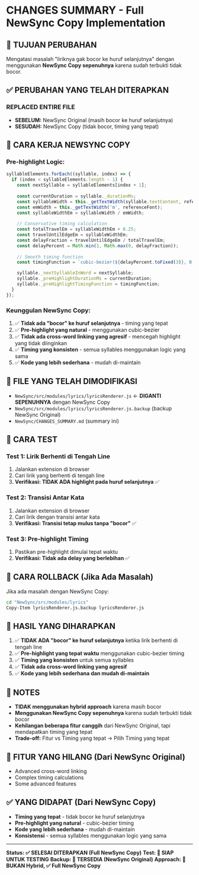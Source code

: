 # CHANGES SUMMARY - Full NewSync Copy Implementation

## 🎯 **TUJUAN PERUBAHAN**
Mengatasi masalah "liriknya gak bocor ke huruf selanjutnya" dengan menggunakan **NewSync Copy sepenuhnya** karena sudah terbukti tidak bocor.

## ✅ **PERUBAHAN YANG TELAH DITERAPKAN**

### **REPLACED ENTIRE FILE**
- **SEBELUM:** NewSync Original (masih bocor ke huruf selanjutnya)
- **SESUDAH:** NewSync Copy (tidak bocor, timing yang tepat)

## 🔧 **CARA KERJA NEWSYNC COPY**

### **Pre-highlight Logic:**
```javascript
syllableElements.forEach((syllable, index) => {
  if (index < syllableElements.length - 1) {
    const nextSyllable = syllableElements[index + 1];
    
    const currentDuration = syllable._durationMs;
    const syllableWidth = this._getTextWidth(syllable.textContent, referenceFont);
    const emWidth = this._getTextWidth('m', referenceFont);
    const syllableWidthEm = syllableWidth / emWidth;
    
    // Conservative timing calculation
    const totalTravelEm = syllableWidthEm + 0.25;
    const travelUntilEdgeEm = syllableWidthEm;
    const delayFraction = travelUntilEdgeEm / totalTravelEm;
    const delayPercent = Math.min(1, Math.max(0, delayFraction));
    
    // Smooth timing function
    const timingFunction = `cubic-bezier(${delayPercent.toFixed(3)}, 0, 1, 1)`;

    syllable._nextSyllableInWord = nextSyllable;
    syllable._preHighlightDurationMs = currentDuration;
    syllable._preHighlightTimingFunction = timingFunction;
  }
});
```

### **Keunggulan NewSync Copy:**
1. ✅ **Tidak ada "bocor" ke huruf selanjutnya** - timing yang tepat
2. ✅ **Pre-highlight yang natural** - menggunakan cubic-bezier
3. ✅ **Tidak ada cross-word linking yang agresif** - mencegah highlight yang tidak diinginkan
4. ✅ **Timing yang konsisten** - semua syllables menggunakan logic yang sama
5. ✅ **Kode yang lebih sederhana** - mudah di-maintain

## 📁 **FILE YANG TELAH DIMODIFIKASI**
- `NewSync/src/modules/lyrics/lyricsRenderer.js` ← **DIGANTI SEPENUHNYA** dengan NewSync Copy
- `NewSync/src/modules/lyrics/lyricsRenderer.js.backup` (backup NewSync Original)
- `NewSync/CHANGES_SUMMARY.md` (summary ini)

## 🧪 **CARA TEST**

### **Test 1: Lirik Berhenti di Tengah Line**
1. Jalankan extension di browser
2. Cari lirik yang berhenti di tengah line
3. **Verifikasi: TIDAK ADA highlight pada huruf selanjutnya** ✅

### **Test 2: Transisi Antar Kata**
1. Jalankan extension di browser
2. Cari lirik dengan transisi antar kata
3. **Verifikasi: Transisi tetap mulus tanpa "bocor"** ✅

### **Test 3: Pre-highlight Timing**
1. Pastikan pre-highlight dimulai tepat waktu
2. **Verifikasi: Tidak ada delay yang berlebihan** ✅

## 🔄 **CARA ROLLBACK (Jika Ada Masalah)**

Jika ada masalah dengan NewSync Copy:
```bash
cd "NewSync/src/modules/lyrics"
Copy-Item lyricsRenderer.js.backup lyricsRenderer.js
```

## 🎉 **HASIL YANG DIHARAPKAN**

1. ✅ **TIDAK ADA "bocor" ke huruf selanjutnya** ketika lirik berhenti di tengah line
2. ✅ **Pre-highlight yang tepat waktu** menggunakan cubic-bezier timing
3. ✅ **Timing yang konsisten** untuk semua syllables
4. ✅ **Tidak ada cross-word linking yang agresif**
5. ✅ **Kode yang lebih sederhana dan mudah di-maintain**

## 📝 **NOTES**

- **TIDAK menggunakan hybrid approach** karena masih bocor
- **Menggunakan NewSync Copy sepenuhnya** karena sudah terbukti tidak bocor
- **Kehilangan beberapa fitur canggih** dari NewSync Original, tapi mendapatkan timing yang tepat
- **Trade-off:** Fitur vs Timing yang tepat → Pilih Timing yang tepat

## 🚫 **FITUR YANG HILANG (Dari NewSync Original)**
- Advanced cross-word linking
- Complex timing calculations
- Some advanced features

## ✅ **YANG DIDAPAT (Dari NewSync Copy)**
- **Timing yang tepat** - tidak bocor ke huruf selanjutnya
- **Pre-highlight yang natural** - cubic-bezier timing
- **Kode yang lebih sederhana** - mudah di-maintain
- **Konsistensi** - semua syllables menggunakan logic yang sama

---
**Status: ✅ SELESAI DITERAPKAN (Full NewSync Copy)**
**Test: 🧪 SIAP UNTUK TESTING**
**Backup: 💾 TERSEDIA (NewSync Original)**
**Approach: 🚫 BUKAN Hybrid, ✅ Full NewSync Copy**
